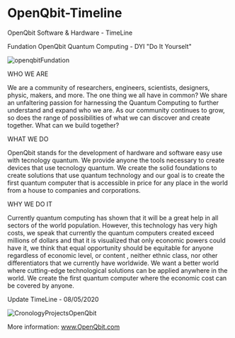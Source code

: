 # OpenQbit-Timeline
OpenQbit Software &amp; Hardware - TimeLine

Fundation OpenQbit
Quantum Computing - DYI "Do It Yourselt"

![openqbitFundation](https://user-images.githubusercontent.com/60530547/88495808-a89f5800-cf80-11ea-989b-ad1dfbeaf1a6.png)

 WHO WE ARE

We are a community of researchers, engineers, scientists, designers, physic, makers, and more. The one thing we all have in common? We share an unfaltering passion for harnessing the Quantum Computing to further understand and expand who we are. As our community continues to grow, so does the range of possibilities of what we can discover and create together. What can we build together?

 WHAT WE DO

OpenQbit stands for the development of hardware and software easy use with tecnology quantum. We provide anyone the tools necessary to create devices that use tecnology quantum. We create the solid foundations to create solutions that use quantum technology and our goal is to create the first quantum computer that is accessible in price for any place in the world from a house to companies and corporations.

 WHY WE DO IT

Currently quantum computing has shown that it will be a great help in all sectors of the world population. However, this technology has very high costs, we speak that currently the quantum computers created exceed millions of dollars and that it is visualized that only economic powers could have it, we think that equal opportunity should be equitable for anyone regardless of economic level, or content , neither ethnic class, nor other differentiators that we currently have worldwide. We want a better world where cutting-edge technological solutions can be applied anywhere in the world. We create the first quantum computer where the economic cost can be covered by anyone.

Update TimeLine - 08/05/2020

![CronologyProjectsOpenQbit](https://user-images.githubusercontent.com/60530547/89436453-dff1cf80-d70b-11ea-8b98-f8f25ae97361.png)

More information:
www.OpenQbit.com


